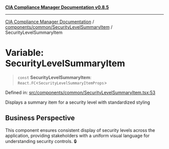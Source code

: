 [**CIA Compliance Manager Documentation v0.8.5**](../../../../README.md)

***

[CIA Compliance Manager Documentation](../../../../modules.md) / [components/common/SecurityLevelSummaryItem](../README.md) / SecurityLevelSummaryItem

# Variable: SecurityLevelSummaryItem

> `const` **SecurityLevelSummaryItem**: `React.FC`\<`SecurityLevelSummaryItemProps`\>

Defined in: [src/components/common/SecurityLevelSummaryItem.tsx:53](https://github.com/Hack23/cia-compliance-manager/blob/3ae0301247f765ba03c8c0fe645db4718bb8af76/src/components/common/SecurityLevelSummaryItem.tsx#L53)

Displays a summary item for a security level with standardized styling

## Business Perspective

This component ensures consistent display of security levels across the application,
providing stakeholders with a uniform visual language for understanding security controls. 🔒
